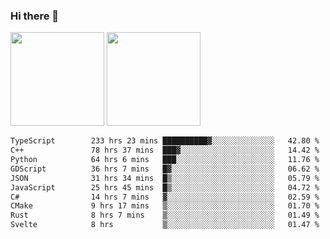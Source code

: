 ### Hi there 👋

<img height="150em" src="https://github-readme-stats.vercel.app/api?username=EddieDover&count_private=true&include_all_commits=true&show_icons=true&theme=dracula&hide_border=false&rank_icon=percentile"/>
<img height="150em" src="https://github-readme-stats.vercel.app/api/top-langs/?username=EddieDover&theme=dracula&hide_border=false&&layout=compact&langs_count=20" />

<!--START_SECTION:waka-->

```txt
TypeScript        233 hrs 23 mins ██████████▓░░░░░░░░░░░░░░   42.80 %
C++               78 hrs 37 mins  ███▓░░░░░░░░░░░░░░░░░░░░░   14.42 %
Python            64 hrs 6 mins   ███░░░░░░░░░░░░░░░░░░░░░░   11.76 %
GDScript          36 hrs 7 mins   █▓░░░░░░░░░░░░░░░░░░░░░░░   06.62 %
JSON              31 hrs 34 mins  █▒░░░░░░░░░░░░░░░░░░░░░░░   05.79 %
JavaScript        25 hrs 45 mins  █▒░░░░░░░░░░░░░░░░░░░░░░░   04.72 %
C#                14 hrs 7 mins   ▓░░░░░░░░░░░░░░░░░░░░░░░░   02.59 %
CMake             9 hrs 17 mins   ▒░░░░░░░░░░░░░░░░░░░░░░░░   01.70 %
Rust              8 hrs 7 mins    ▒░░░░░░░░░░░░░░░░░░░░░░░░   01.49 %
Svelte            8 hrs           ▒░░░░░░░░░░░░░░░░░░░░░░░░   01.47 %
```

<!--END_SECTION:waka-->

<!--
**EddieDover/EddieDover** is a ✨ _special_ ✨ repository because its `README.md` (this file) appears on your GitHub profile.

Here are some ideas to get you started:

- 🔭 I’m currently working on ...
- 🌱 I’m currently learning ...
- 👯 I’m looking to collaborate on ...
- 🤔 I’m looking for help with ...
- 💬 Ask me about ...
- 📫 How to reach me: ...
- 😄 Pronouns: ...
- ⚡ Fun fact: ...
-->
<a rel="me" href="https://techhub.social/@EddieDover"></a>
